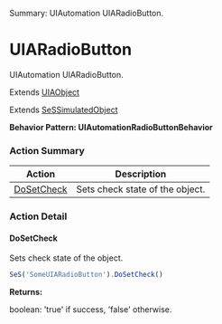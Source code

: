 Summary: UIAutomation UIARadioButton.

# UIARadioButton

UIAutomation UIARadioButton.
 
Extends [UIAObject](UIAObject.md)

Extends [SeSSimulatedObject](SeSSimulatedObject.md)





**Behavior Pattern: UIAutomationRadioButtonBehavior**


<!-- ============================== property summary ========================== -->

  
<!-- ============================== action summary ========================== -->



### Action Summary

|  **Action** | **Description** | 
| ----------- | --------------- |
|  [DoSetCheck](#dosetcheck) | Sets check state of the object. |




<!-- ============================== property detail ========================== -->
  
  
<!-- ============================== action detail ========================== -->
  
### Action Detail
    
<a name="DoSetCheck"></a>    
#### DoSetCheck

Sets check state of the object.

```javascript
SeS('SomeUIARadioButton').DoSetCheck()
```




**Returns:**

boolean: 'true' if success, 'false' otherwise.



<a name="see.also.uiaradiobutton.dosetcheck"></a>

  


